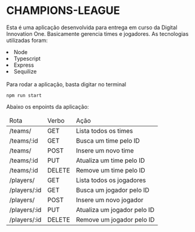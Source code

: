 # CHAMPIONS-LEAGUE

Esta é uma aplicação desenvolvida para entrega em curso da Digital Innovation One. Basicamente gerencia times e jogadores. As tecnologias utilizadas foram:
<li>Node</li>
<li>Typescript</li>
<li>Express</li>
<li>Sequilize</li>
<br>
Para rodar a aplicação, basta digitar no terminal

```
npm run start
```

Abaixo os enpoints da aplicação:

<table>
  <thead>
    <tr>
      <td>Rota</td>
      <td>Verbo</td>
      <td>Ação</td>
    </tr>
  </thead>
  <tbody>
    <!-- Rotas para teams -->
    <tr>
      <td>/teams/</td>
      <td>GET</td>
      <td>Lista todos os times</td>
    </tr>
    <tr>
      <td>/teams/:id</td>
      <td>GET</td>
      <td>Busca um time pelo ID</td>
    </tr>
    <tr>
      <td>/teams/</td>
      <td>POST</td>
      <td>Insere um novo time</td>
    </tr>
    <tr>
      <td>/teams/:id</td>
      <td>PUT</td>
      <td>Atualiza um time pelo ID</td>
    </tr>
    <tr>
      <td>/teams/:id</td>
      <td>DELETE</td>
      <td>Remove um time pelo ID</td>
    </tr>
    <tr>
      <td>/players/</td>
      <td>GET</td>
      <td>Lista todos os jogadores</td>
    </tr>
    <tr>
      <td>/players/:id</td>
      <td>GET</td>
      <td>Busca um jogador pelo ID</td>
    </tr>
    <tr>
      <td>/players/</td>
      <td>POST</td>
      <td>Insere um novo jogador</td>
    </tr>
    <tr>
      <td>/players/:id</td>
      <td>PUT</td>
      <td>Atualiza um jogador pelo ID</td>
    </tr>
    <tr>
      <td>/players/:id</td>
      <td>DELETE</td>
      <td>Remove um jogador pelo ID</td>
    </tr>
  </tbody>
</table>

